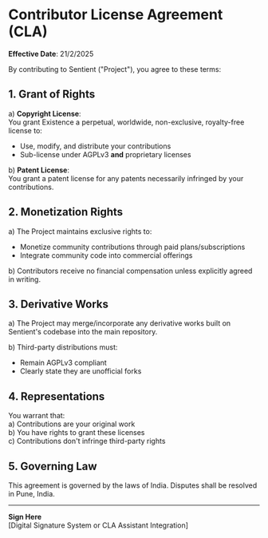 # Contributor License Agreement (CLA)  
**Effective Date**: 21/2/2025  

By contributing to Sentient ("Project"), you agree to these terms:  

## 1. Grant of Rights  
a) **Copyright License**:  
You grant Existence a perpetual, worldwide, non-exclusive, royalty-free license to:  
- Use, modify, and distribute your contributions  
- Sub-license under AGPLv3 **and** proprietary licenses  

b) **Patent License**:  
You grant a patent license for any patents necessarily infringed by your contributions.  

## 2. Monetization Rights  
a) The Project maintains exclusive rights to:  
   - Monetize community contributions through paid plans/subscriptions  
   - Integrate community code into commercial offerings  

b) Contributors receive no financial compensation unless explicitly agreed in writing.  

## 3. Derivative Works  
a) The Project may merge/incorporate any derivative works built on Sentient's codebase into the main repository.  

b) Third-party distributions must:  
   - Remain AGPLv3 compliant  
   - Clearly state they are unofficial forks  

## 4. Representations  
You warrant that:  
a) Contributions are your original work  
b) You have rights to grant these licenses  
c) Contributions don't infringe third-party rights  

## 5. Governing Law  
This agreement is governed by the laws of India. Disputes shall be resolved in Pune, India.  

---

**Sign Here**  
[Digital Signature System or CLA Assistant Integration]  
